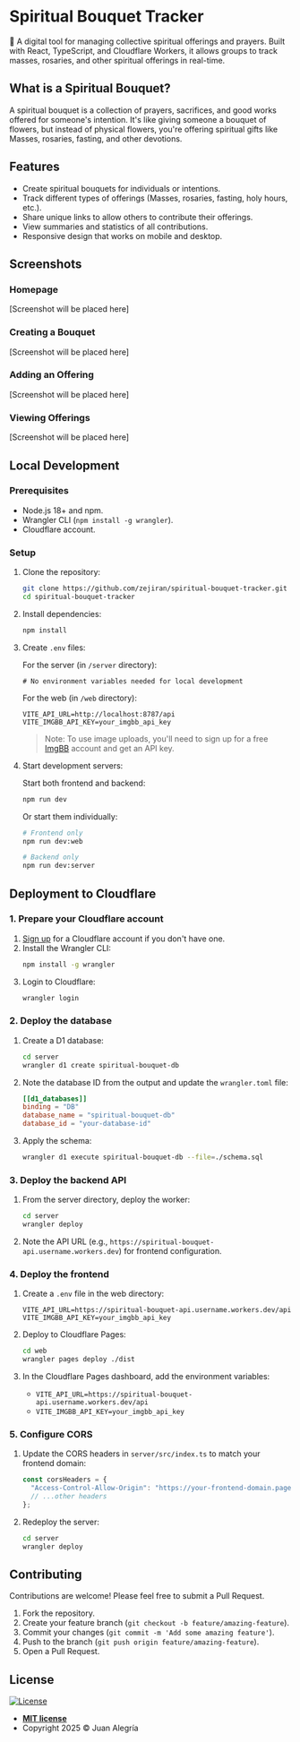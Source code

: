 # Spiritual Bouquet Tracker

💐 A digital tool for managing collective spiritual offerings and prayers. Built with React, TypeScript, and Cloudflare Workers, it allows groups to track masses, rosaries, and other spiritual offerings in real-time.

## What is a Spiritual Bouquet?

A spiritual bouquet is a collection of prayers, sacrifices, and good works offered for someone's intention. It's like giving someone a bouquet of flowers, but instead of physical flowers, you're offering spiritual gifts like Masses, rosaries, fasting, and other devotions.

## Features

- Create spiritual bouquets for individuals or intentions.
- Track different types of offerings (Masses, rosaries, fasting, holy hours, etc.).
- Share unique links to allow others to contribute their offerings.
- View summaries and statistics of all contributions.
- Responsive design that works on mobile and desktop.

## Screenshots

### Homepage
[Screenshot will be placed here]

### Creating a Bouquet
[Screenshot will be placed here]

### Adding an Offering
[Screenshot will be placed here]

### Viewing Offerings
[Screenshot will be placed here]

## Local Development

### Prerequisites

- Node.js 18+ and npm.
- Wrangler CLI (`npm install -g wrangler`).
- Cloudflare account.

### Setup

1. Clone the repository:

   ```bash
   git clone https://github.com/zejiran/spiritual-bouquet-tracker.git
   cd spiritual-bouquet-tracker
   ```

2. Install dependencies:

   ```bash
   npm install
   ```

3. Create `.env` files:

   For the server (in `/server` directory):

   ```
   # No environment variables needed for local development
   ```

   For the web (in `/web` directory):

   ```
   VITE_API_URL=http://localhost:8787/api
   VITE_IMGBB_API_KEY=your_imgbb_api_key
   ```

   > Note: To use image uploads, you'll need to sign up for a free [ImgBB](https://imgbb.com/) account and get an API key.

4. Start development servers:

   Start both frontend and backend:

   ```bash
   npm run dev
   ```

   Or start them individually:

   ```bash
   # Frontend only
   npm run dev:web

   # Backend only
   npm run dev:server
   ```

## Deployment to Cloudflare

### 1. Prepare your Cloudflare account

1. [Sign up](https://dash.cloudflare.com/sign-up) for a Cloudflare account if you don't have one.
2. Install the Wrangler CLI:
   ```bash
   npm install -g wrangler
   ```
3. Login to Cloudflare:
   ```bash
   wrangler login
   ```

### 2. Deploy the database

1. Create a D1 database:

   ```bash
   cd server
   wrangler d1 create spiritual-bouquet-db
   ```

2. Note the database ID from the output and update the `wrangler.toml` file:

   ```toml
   [[d1_databases]]
   binding = "DB"
   database_name = "spiritual-bouquet-db"
   database_id = "your-database-id"
   ```

3. Apply the schema:
   ```bash
   wrangler d1 execute spiritual-bouquet-db --file=./schema.sql
   ```

### 3. Deploy the backend API

1. From the server directory, deploy the worker:

   ```bash
   cd server
   wrangler deploy
   ```

2. Note the API URL (e.g., `https://spiritual-bouquet-api.username.workers.dev`) for frontend configuration.

### 4. Deploy the frontend

1. Create a `.env` file in the web directory:

   ```
   VITE_API_URL=https://spiritual-bouquet-api.username.workers.dev/api
   VITE_IMGBB_API_KEY=your_imgbb_api_key
   ```

2. Deploy to Cloudflare Pages:

   ```bash
   cd web
   wrangler pages deploy ./dist
   ```

3. In the Cloudflare Pages dashboard, add the environment variables:
   - `VITE_API_URL=https://spiritual-bouquet-api.username.workers.dev/api`
   - `VITE_IMGBB_API_KEY=your_imgbb_api_key`

### 5. Configure CORS

1. Update the CORS headers in `server/src/index.ts` to match your frontend domain:

   ```typescript
   const corsHeaders = {
     "Access-Control-Allow-Origin": "https://your-frontend-domain.pages.dev",
     // ...other headers
   };
   ```

2. Redeploy the server:
   ```bash
   cd server
   wrangler deploy
   ```

## Contributing

Contributions are welcome! Please feel free to submit a Pull Request.

1. Fork the repository.
2. Create your feature branch (`git checkout -b feature/amazing-feature`).
3. Commit your changes (`git commit -m 'Add some amazing feature'`).
4. Push to the branch (`git push origin feature/amazing-feature`).
5. Open a Pull Request.

## License

[![License](http://img.shields.io/:license-mit-blue.svg?style=flat-square)](http://badges.mit-license.org)

- **[MIT license](LICENSE)**
- Copyright 2025 © Juan Alegría
